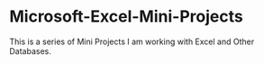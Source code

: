 # Microsoft-Excel-Mini-Projects

This is a series of Mini Projects
I am working with Excel and Other Databases. 
